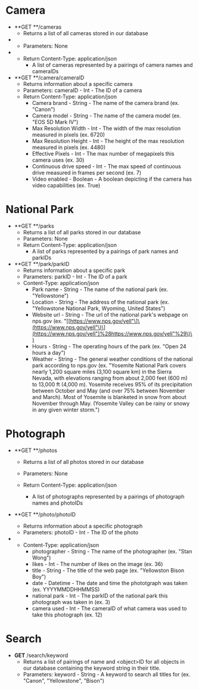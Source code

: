 # Camera

* **GET **/cameras
  * Returns a list of all cameras stored in our database
* * Parameters: None
* * Return Content-Type: application/json
    * A list of cameras represented by a pairings of camera names and cameraIDs
* **GET **/camera/cameraID
  * Returns information about a specific camera
  * Parameters: cameraID - Int - The ID of a camera
  * Return Content-Type: application/json
    * Camera brand - String - The name of the camera brand \(ex. "Canon"\)
    * Camera model - String - The name of the camera model \(ex. "EOS 5D Mark IV"\)
    * Max Resolution Width - Int - The width of the max resolution measured in pixels \(ex. 6720\)
    * Max Resolution Height - Int - The height of the max resolution measured in pixels \(ex. 4480\)
    * Effective Pixels - Int - The max number of megapixels this camera uses \(ex. 30\)
    * Continuous drive speed - Int - The max speed of continuous drive measured in frames per second \(ex. 7\)
    * Video enabled - Boolean - A boolean depicting if the camera has video capabilities \(ex. True\)

# National Park

* **GET **/parks
  * Returns a list of all parks stored in our database
  * Parameters: None
  * Return Content-Type: application/json
    * A list of parks represented by a pairings of park names and parkIDs
* **GET **/park/parkID
  * Returns information about a specific park
  * Parameters: parkID - Int - The ID of a park
  * Content-Type: application/json
    * Park name - String - The name of the national park \(ex. "Yellowstone"\)
    * Location - String - The address of the national park \(ex. "Yellowstone National Park, Wyoming, United States"\)
    * Website url - String - The url of the national park's webpage on nps.gov \(ex. "\[[https://www.nps.gov/yell"\]\(https://www.nps.gov/yell"\)\](https://www.nps.gov/yell"]%28https://www.nps.gov/yell"%29\)\)
    * Hours - String - The operating hours of the park \(ex. "Open 24 hours a day"\)
    * Weather - String - The general weather conditions of the national park according to nps.gov \(ex. "Yosemite National Park covers nearly 1,200 square miles \(3,100 square km\) in the Sierra Nevada, with elevations ranging from about 2,000 feet \(600 m\) to 13,000 ft \(4,000 m\). Yosemite receives 95% of its precipitation between October and May \(and over 75% between November and March\). Most of Yosemite is blanketed in snow from about November through May. \(Yosemite Valley can be rainy or snowy in any given winter storm."\)

# Photograph

* **GET **/photos

  * Returns a list of all photos stored in our database

  * Parameters: None

  * Return Content-Type: application/json

    * A list of photographs represented by a pairings of photograph names and photoIDs

* **GET **/photo/photoID

  * Returns information about a specific photograph
  * Parameters: photoID - Int - The ID of the photo

* * Content-Type: application/json
    * photographer - String - The name of the photographer \(ex. "Stan Wong"\)
    * likes - Int - The number of likes on the image \(ex. 36\)
    * title - String - The title of the web page \(ex. "Yellowston Bison Boy"\)
    * date  - Datetime - The date and time the phototgraph was taken \(ex. YYYYMMDDHHMMSS\)
    * national park - Int - The parkID of the national park this photograph was taken in \(ex. 3\)
    * camera used - Int - The cameraID of what camera was used to take this photograph \(ex. 12\)

# Search

* **GET** /search/keyword
  * Returns a list of pairings of name and &lt;object&gt;ID for all objects in our database containing the keyword string in their title.
  * Parameters: keyword - String - A keyword to search all titles for \(ex. "Canon", "Yellowstone", "Bison"\)



